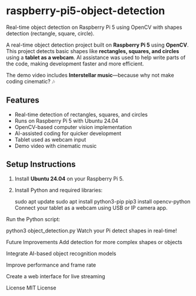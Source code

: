 # raspberry-pi5-object-detection
Real-time object detection on Raspberry Pi 5 using OpenCV with shapes detection (rectangle, square, circle).


A real-time object detection project built on **Raspberry Pi 5** using **OpenCV**. This project detects basic shapes like **rectangles, squares, and circles** using a **tablet as a webcam**. AI assistance was used to help write parts of the code, making development faster and more efficient.  

The demo video includes **Interstellar music**—because why not make coding cinematic? 🎶

## Features
- Real-time detection of rectangles, squares, and circles
- Runs on Raspberry Pi 5 with Ubuntu 24.04
- OpenCV-based computer vision implementation
- AI-assisted coding for quicker development
- Tablet used as webcam input
- Demo video with cinematic music

## Setup Instructions
1. Install **Ubuntu 24.04** on your Raspberry Pi 5.
2. Install Python and required libraries:
  
   sudo apt update
   sudo apt install python3-pip
   pip3 install opencv-python
Connect your tablet as a webcam using USB or IP camera app.

Run the Python script:


python3 object_detection.py
Watch your Pi detect shapes in real-time!

Future Improvements
Add detection for more complex shapes or objects

Integrate AI-based object recognition models

Improve performance and frame rate

Create a web interface for live streaming

License
MIT License


